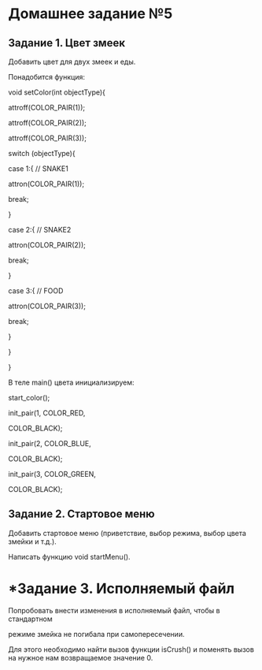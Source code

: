 # Домашнее задание №5


## Задание 1. Цвет змеек


Добавить цвет для двух змеек и еды.

Понадобится функция:

void setColor(int objectType){

attroff(COLOR_PAIR(1));

attroff(COLOR_PAIR(2));

attroff(COLOR_PAIR(3));

switch (objectType){

case 1:{ // SNAKE1

attron(COLOR_PAIR(1));

break;

}

case 2:{ // SNAKE2

attron(COLOR_PAIR(2));

break;

}

case 3:{ // FOOD

attron(COLOR_PAIR(3));

break;

}

}

}

В теле main() цвета инициализируем:

start_color();

init_pair(1, COLOR_RED,

COLOR_BLACK);

init_pair(2, COLOR_BLUE,

COLOR_BLACK);

init_pair(3, COLOR_GREEN,

COLOR_BLACK);


## Задание 2. Стартовое меню

Добавить стартовое меню (приветствие, выбор режима, выбор цвета змейки и
т.д.).

Написать функцию void startMenu().


# *Задание 3. Исполняемый файл

Попробовать внести изменения в исполняемый файл, чтобы в стандартном

режиме змейка не погибала при самопересечении.

Для этого необходимо найти вызов функции isCrush() и поменять вызов на
нужное нам возвращаемое значение 0.
